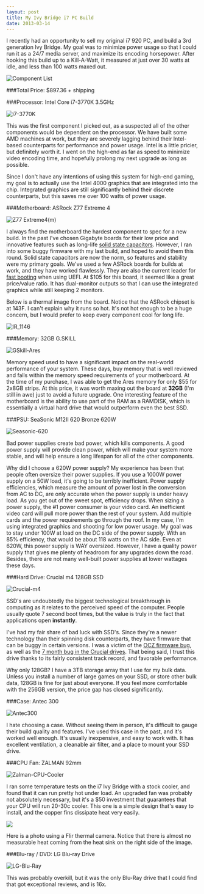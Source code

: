 ```yaml
---
layout: post
title: My Ivy Bridge i7 PC Build
date: 2013-03-14
---
```


I recently had an opportunity to sell my original i7 920 PC, and build a 3rd generation Ivy Bridge.  My goal was to minimize power usage so that I could run it as a 24/7 media server, and maximize its encoding horsepower. After hooking this build up to a Kill-A-Watt, it measured at just over 30 watts at idle, and less than 100 watts maxed out.

![Component List](components.gif)

###Total Price: $897.36 + shipping

###Processor: Intel Core i7-3770K 3.5GHz

![i7-3770K](i7-3770K.jpg)

This was the first component I picked out, as a suspected all of the other components would be dependent on the processor. We have built some AMD machines at work, but they are severely lagging behind their Intel-based counterparts for performance and power usage. Intel is a little pricier, but definitely worth it. I went on the high-end as far as speed to minimize video encoding time, and hopefully prolong my next upgrade as long as possible.

Since I don't have any intentions of using this system for high-end gaming, my goal is to actually use the Intel 4000 graphics that are integrated into the chip. Integrated graphics are still significantly behind their discrete counterparts, but this saves me over 100 watts of power usage.

###Motherboard: ASRock Z77 Extreme 4

![Z77 Extreme4(m)](Z77-Extreme4m-300x169.jpg)

I always find the motherboard the hardest component to spec for a new build. In the past I've chosen Gigabyte boards for their low price and innovative features such as long-life [solid state capacitors](http://www.badcaps.net/pages.php?vid=4). However, I ran into some buggy firmware with my last build, and hoped to avoid them this round. Solid state capacitors are now the norm, so features and stability were my primary goals. We've used a few ASRock boards for builds at work, and they have worked flawlessly. They are also the current leader for [fast booting](http://www.youtube.com/watch?v=JdOAvlncCOw&amp;feature=youtu.be) when using UEFI. At $105 for this board, it seemed like a great price/value ratio. It has dual-monitor outputs so that I can use the integrated graphics while still keeping 2 monitors.

Below is a thermal image from the board. Notice that the ASRock chipset is at 143F. I can't explain why it runs so hot. It's not hot enough to be a huge concern, but I would prefer to keep every component cool for long life.

![IR_1146](IR_1146.jpg)

###Memory: 32GB G.SKILL

![GSkill-Ares](GSkill-Ares.jpg)

Memory speed used to have a significant impact on the real-world performance of your system. These days, buy memory that is well reviewed and falls within the memory speed requirements of your motherboard. At the time of my purchase, I was able to get the Ares memory for only $55 for 2x8GB strips. At this price, it was worth maxing out the board at **32GB** (I'm still in awe) just to avoid a future upgrade. One interesting feature of the motherboard is the ability to use part of the RAM as a RAMDISK, which is essentially a virtual hard drive that would outperform even the best SSD.

###PSU: SeaSonic M12II 620 Bronze 620W

![Seasonic-620](Seasonic-620-150x150.jpg)

Bad power supplies create bad power, which kills components. A good power supply will provide clean power, which will make your system more stable, and will help ensure a long lifespan for all of the other components.

Why did I choose a 620W power supply? My experience has been that people often oversize their power supplies. If you use a 1000W power supply on a 50W load, it's going to be terribly inefficient. Power supply efficiencies, which measure the amount of power lost in the conversion from AC to DC, are only accurate when the power supply is under heavy load. As you get out of the sweet spot, efficiency drops. When sizing a power supply, the #1 power consumer is your video card. An inefficient video card will pull more power than the rest of your system. Add multiple cards and the power requirements go through the roof. In my case, I'm using integrated graphics and shooting for low power usage. My goal was to stay under 100W at load on the DC side of the power supply. With an 85% efficiency, that would be about 118 watts on the AC side. Even at 620W, this power supply is WAY oversized. However, I have a quality power supply that gives me plenty of headroom for any upgrades down the road. Besides, there are not many well-built power supplies at lower wattages these days.

###Hard Drive: Crucial m4 128GB SSD

![Crucial-m4](Crucial-m4.jpg)

SSD's are undoubtedly the biggest technological breakthrough in computing as it relates to the perceived speed of the computer. People usually quote 7 second boot times, but the value is truly in the fact that applications open **instantly**.

I've had my fair share of bad luck with SSD's. Since they're a newer technology than their spinning disk counterparts, they have firmware that can be buggy in certain versions. I was a victim of the [OCZ firmware bug](http://www.anandtech.com/show/4973/sandforce-identifies-firmware-bug-causing-bsod-issue-fix-available-today), as well as the [7 month bug in the Crucial drives](http://news.softpedia.com/news/Crucial-Delivers-New-Firmware-for-SSDs-Which-Used-to-Fail-After-7-Months-246766.shtml). That being said, I trust this drive thanks to its fairly consistent track record, and favorable performance.

Why only 128GB? I have a 3TB storage array that I use for my bulk data. Unless you install a number of large games on your SSD, or store other bulk data, 128GB is fine for just about everyone. If you feel more comfortable with the 256GB version, the price gap has closed significantly.

###Case: Antec 300

![Antec300](Antec300.png)

I hate choosing a case. Without seeing them in person, it's difficult to gauge their build quality and features. I've used this case in the past, and it's worked well enough. It's usually inexpensive, and easy to work with. It has excellent ventilation, a cleanable air filter, and a place to mount your SSD drive.

###CPU Fan: ZALMAN 92mm

![Zalman-CPU-Cooler](Zalman-CPU-Cooler1.jpg)

I ran some temperature tests on the i7 Ivy Bridge with a stock cooler, and found that it can run pretty hot under load. An upgraded fan was probably not absolutely necessary, but it's a $50 investment that guarantees that your CPU will run 20-30c cooler. This one is a simple design that's easy to install, and the copper fins dissipate heat very easily.

![](IR_1145.jpg)

Here is a photo using a Flir thermal camera. Notice that there is almost no measurable heat coming from the heat sink on the right side of the image.

###Blu-ray / DVD: LG Blu-ray Drive

![LG-Blu-Ray](LG-Blu-Ray1.jpg)

This was probably overkill, but it was the only Blu-Ray drive that I could find that got exceptional reviews, and is 16x.